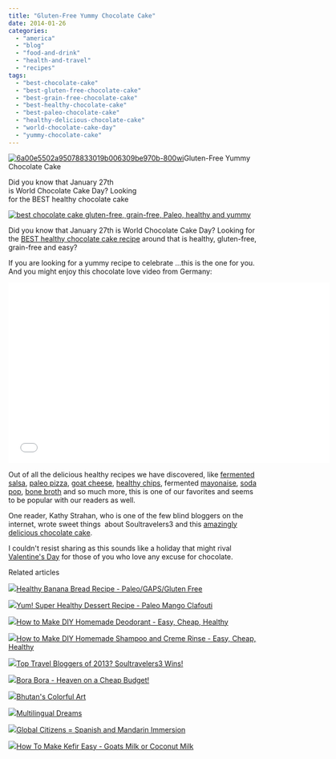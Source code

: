 ```yaml
---
title: "Gluten-Free Yummy Chocolate Cake"
date: 2014-01-26
categories: 
  - "america"
  - "blog"
  - "food-and-drink"
  - "health-and-travel"
  - "recipes"
tags: 
  - "best-chocolate-cake"
  - "best-gluten-free-chocolate-cake"
  - "best-grain-free-chocolate-cake"
  - "best-healthy-chocolate-cake"
  - "best-paleo-chocolate-cake"
  - "healthy-delicious-chocolate-cake"
  - "world-chocolate-cake-day"
  - "yummy-chocolate-cake"
---
```


[![6a00e5502a95078833019b006309be970b-800wi](https://pub-ac94b3f306b24c0dba4238943c97f2e1.r2.dev/6a00e5502a9507883301a5115724c3970c.jpg "6a00e5502a95078833019b006309be970b-800wi")](https://pub-ac94b3f306b24c0dba4238943c97f2e1.r2.dev/6a00e5502a9507883301a5115724c3970c.jpg)Gluten-Free Yummy Chocolate Cake

Did you know that January 27th  
is World Chocolate Cake Day? Looking  
for the BEST healthy chocolate cake

<!--more-->

[![best chocolate cake gluten-free, grain-free, Paleo, healthy and yummy](https://pub-ac94b3f306b24c0dba4238943c97f2e1.r2.dev/6a00e5502a9507883301a5115792c1970c.png "best chocolate cake gluten-free, grain-free, Paleo, healthy and yummy")](https://pub-ac94b3f306b24c0dba4238943c97f2e1.r2.dev/6a00e5502a9507883301a5115792c1970c.png)  
  
Did you know that January 27th is World Chocolate Cake Day? Looking for the [BEST healthy chocolate cake recipe](http://soultravelers3new.local/2013/10/best-chocolate-cake-recipe-ever-and-its-paleo-healthy-grain-free.html "best chocolate cake recipe - healthy gluten-free, grain-free") around that is healthy, gluten-free, grain-free and easy?  
  
If you are looking for a yummy recipe to celebrate ...this is the one for you. And you might enjoy this chocolate love video from Germany:  
  

<iframe allowfullscreen src="//www.youtube.com/embed/yihxmH3ZJno?rel=0" frameborder="0" height="360" width="640"></iframe>

  
  
Out of all the delicious healthy recipes we have discovered, like [fermented salsa](http://soultravelers3new.local/2012/09/how-to-make-healthy-lacto-fermented-salsa.html "fermented salsa recipe"), [paleo pizza](http://soultravelers3new.local/2013/07/best-paleo-pizza-recipe.html "healthy pizza paleo"), [goat cheese](http://soultravelers3new.local/2013/02/how-to-make-diy-goat-cheese-with-kefir.html "goat cheese"), [healthy chips](http://soultravelers3new.local/2013/06/yummy-healthy-chips-recipe.html "healthy chips recipe"), fermented [mayonaise](http://soultravelers3new.local/2013/02/how-to-make-homemade-lacto-fermented-mayonnaise.html "fermented mayo"), [soda pop](http://soultravelers3new.local/2012/09/how-to-make-healthy-soda-pop-even-a-kid-can-do-it-.html "soda pop healthy"), [bone broth](http://soultravelers3new.local/2012/10/how-to-make-nourishing-bone-broth-recipes-to-heal.html "bone broth") and so much more, this is one of our favorites and seems to be popular with our readers as well.  
  
One reader, Kathy Strahan, who is one of the few blind bloggers on the internet, wrote sweet things  about Soultravelers3 and this [amazingly delicious chocolate cake](http://kathystrahan.com/2014/01/15/best-chocolate-cake-ever-all-natural-paleo-grain-free/ "delious chocolate cake and soultravelers3").  
  
I couldn't resist sharing as this sounds like a holiday that might rival [Valentine's Day](http://soultravelers3new.local/2009/02/our-chocolate-valentine-in-kohn.html "valentine's Day Chocolate") for those of you who love any excuse for chocolate.

Related articles

[![](http://i.zemanta.com/192276044_80_80.jpg)](http://soultravelers3new.local/2013/08/healthy-banana-bread-recipe-paleogapsgluten-free.html)[Healthy Banana Bread Recipe - Paleo/GAPS/Gluten Free](http://soultravelers3new.local/2013/08/healthy-banana-bread-recipe-paleogapsgluten-free.html)

[![](http://i.zemanta.com/188106839_80_80.jpg)](http://soultravelers3new.local/2013/07/yum-super-healthy-dessert-recipe-paleo-mango-clafouti.html)[Yum! Super Healthy Dessert Recipe - Paleo Mango Clafouti](http://soultravelers3new.local/2013/07/yum-super-healthy-dessert-recipe-paleo-mango-clafouti.html)

[![](http://i.zemanta.com/109813796_80_80.jpg)](http://soultravelers3new.local/2012/09/how-to-make-diy-homemade-deodorant-easy-cheap-healthy.html)[How to Make DIY Homemade Deodorant - Easy, Cheap, Healthy](http://soultravelers3new.local/2012/09/how-to-make-diy-homemade-deodorant-easy-cheap-healthy.html)

[![](http://i.zemanta.com/114817233_80_80.jpg)](http://soultravelers3new.local/2012/09/how-to-make-diy-homemade-shampoo-and-creme-rinse-easy-cheap-healthy.html)[How to Make DIY Homemade Shampoo and Creme Rinse - Easy, Cheap, Healthy](http://soultravelers3new.local/2012/09/how-to-make-diy-homemade-shampoo-and-creme-rinse-easy-cheap-healthy.html)

[![](http://i.zemanta.com/135568483_80_80.jpg)](http://soultravelers3new.local/2013/01/top-travel-bloggers-of-2013-soultravelers3-wins-.html)[Top Travel Bloggers of 2013? Soultravelers3 Wins!](http://soultravelers3new.local/2013/01/top-travel-bloggers-of-2013-soultravelers3-wins-.html)

[![](http://i.zemanta.com/92363554_80_80.jpg)](http://soultravelers3new.local/2012/06/bora-bora-heaven-on-a-cheap-budget.html)[Bora Bora - Heaven on a Cheap Budget!](http://soultravelers3new.local/2012/06/bora-bora-heaven-on-a-cheap-budget.html)

[![](http://i.zemanta.com/93117408_80_80.jpg)](http://soultravelers3new.local/2012/06/bhutans-colorful-art.html)[Bhutan's Colorful Art](http://soultravelers3new.local/2012/06/bhutans-colorful-art.html)

[![](http://i.zemanta.com/136332847_80_80.jpg)](http://soultravelers3new.local/2013/01/multilingual-dreams.html)[Multilingual Dreams](http://soultravelers3new.local/2013/01/multilingual-dreams.html)

[![](http://i.zemanta.com/87228096_80_80.jpg)](http://soultravelers3new.local/2012/05/global-citizens-spanish-and-mandarin-immersion.html)[Global Citizens = Spanish and Mandarin Immersion](http://soultravelers3new.local/2012/05/global-citizens-spanish-and-mandarin-immersion.html)

[![](http://i.zemanta.com/100812762_80_80.jpg)](http://soultravelers3new.local/2012/07/-how-to-make-kefir-easy-goats-milk-or-coconut-milk.html)[How To Make Kefir Easy - Goats Milk or Coconut Milk](http://soultravelers3new.local/2012/07/-how-to-make-kefir-easy-goats-milk-or-coconut-milk.html)
